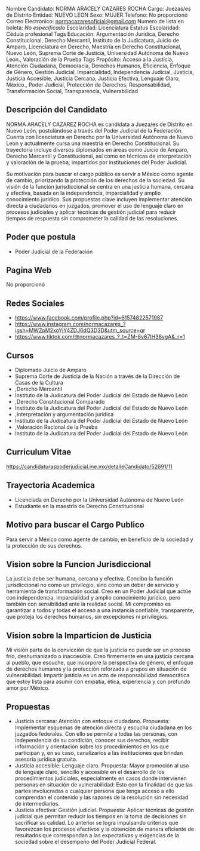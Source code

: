Nombre Candidato: NORMA ARACELY CAZARES ROCHA
Cargo: Juezas/es de Distrito
Entidad: NUEVO LEON
Sexo: MUJER
Telefono: No proporcionó
Correo Electronico: normacazaresoficial@gmail.com
Numero de lista en boleta: *No especificado*
Escolaridad: Licenciatura
Estatus Escolaridad: Cédula profesional
Tags Educación: Argumentación Jurídica, Derecho Constitucional, Derecho Mercantil, Instituto de la Judicatura, Juicio de Amparo, Licenciatura en Derecho, Maestría en Derecho Constitucional, Nuevo León, Suprema Corte de Justicia, Universidad Autónoma de Nuevo León., Valoración de la Prueba
Tags Propósito: Acceso a la Justicia, Atención Ciudadana, Democracia, Derechos Humanos, Eficiencia, Enfoque de Género, Gestión Judicial, Imparcialidad, Independencia Judicial, Justicia, Justicia Accesible, Justicia Cercana, Justicia Efectiva, Lenguaje Claro, México., Poder Judicial, Protección de Derechos, Responsabilidad, Transformación Social, Transparencia, Vulnerabilidad


## Descripción del Candidato 

NORMA ARACELY CAZAREZ ROCHA es candidata a Jueza/es de Distrito en Nuevo León, postulándose a través del Poder Judicial de la Federación. Cuenta con licenciatura en Derecho por la Universidad Autónoma de Nuevo León y actualmente cursa una maestría en Derecho Constitucional. Su trayectoria incluye diversos diplomados en áreas como Juicio de Amparo, Derecho Mercantil y Constitucional, así como en técnicas de interpretación y valoración de la prueba, impartidos por instituciones del Poder Judicial.

Su motivación para buscar el cargo público es servir a México como agente de cambio, priorizando la protección de los derechos de la sociedad.  Su visión de la función jurisdiccional se centra en una justicia humana, cercana y efectiva, basada en la independencia, imparcialidad y amplio conocimiento jurídico. Sus propuestas clave incluyen implementar atención directa a ciudadanos en juzgados, promover el uso de lenguaje claro en procesos judiciales y aplicar técnicas de gestión judicial para reducir tiempos de respuesta sin comprometer la calidad de las resoluciones.


## Poder que postula

- Poder Judicial de la Federación


## Pagina Web

No proporcionó


## Redes Sociales

- https://www.facebook.com/profile.php?id=61574822571987
- https://www.instagram.com/normacazares_?igsh=MWZpM2xoYjY4ZDJ6dQ3D3D&utm_source=qr
- https://www.tiktok.com/@normacazares_?_t=ZM-8v67IH36ygA&_r=1


## Cursos

- Diplomado Juicio de Amparo
- Suprema Corte de Justicia de la Nación a través de la Dirección de Casas de la Cultura
- ,Derecho Mercantil
- Instituto de la Judicatura del Poder Judicial del Estado de Nuevo León
- ,Derecho Constitucional Comparado
- Instituto de la Judicatura del Poder Judicial del Estado de Nuevo León
- ,Interpretación y argumentación jurídica
- Instituto de la Judicatura del Poder Judicial del Estado de Nuevo León
- ,Valoración Racional de la Prueba
- Instituto de la Judicatura del Poder Judicial del Estado de Nuevo León


## Curriculum Vitae

https://candidaturaspoderjudicial.ine.mx/detalleCandidato/52691/11


## Trayectoria Academica

- Licenciada en Derecho por la Universidad Autónoma de Nuevo León
- Estudiante en la maestría de Derecho Constitucional


## Motivo para buscar el Cargo Publico

Para servir a México como agente de cambio, en beneficio de la sociedad y la protección de sus derechos.


## Vision sobre la Funcion Jurisdiccional

La justicia debe ser humana, cercana y efectiva. Concibo la función jurisdiccional no como un privilegio, sino como un deber de servicio y herramienta de transformación social. Creo en un Poder Judicial que actúe con independencia, imparcialidad y amplio conocimiento jurídico, pero también con sensibilidad ante la realidad social. Mi compromiso es garantizar a todos y todas el acceso a una instancia confiable, transparente, que proteja los derechos humanos, sin excepciones ni privilegios.


## Vision sobre la Imparticion de Justicia

Mi visión parte de la convicción de que la justicia no puede ser un proceso frío, deshumanizado o inaccesible. Creo firmemente en una justicia cercana al pueblo, que escuche, que incorpore la perspectiva de género, el enfoque de derechos humanos y la protección reforzada a grupos en situación de vulnerabilidad. Impartir justicia es un acto de responsabilidad democrática que estoy lista para asumir con empatía, ética, experiencia y con profundo amor por México.


## Propuestas

- Justicia cercana: Atención con enfoque ciudadano. Propuesta: Implementar esquemas de atención directa y escucha ciudadana en los juzgados federales. Con ello se permite a todas las personas, con independencia de su condición, conocer sus derechos, recibir información y orientación sobre los procedimientos en los que participan y, en su caso, canalizarlos a las instituciones que brindan asesoría jurídica gratuita.
- Justicia accesible: Lenguaje claro. Propuesta: Mayor promoción al uso de lenguaje claro, sencillo y accesible en el desarrollo de los procedimientos judiciales, especialmente en casos donde intervienen personas en situación de vulnerabilidad: Esto con la finalidad de que las partes involucradas o cualquier persona que tenga acceso a ello comprendan el contenido y las razones de la resolución sin necesidad de intermediarios.
- Justicia efectiva: Gestión judicial. Propuesta: Aplicar técnicas de gestión judicial que permitan reducir los tiempos en la toma de decisiones sin sacrificar su calidad. Lo anterior se logra impulsando criterios que favorezcan los procesos efectivos y la obtención de manera eficiente de resultados que correspondan a las expectativas y exigencias de la sociedad sobre el desempeño del Poder Judicial Federal.

